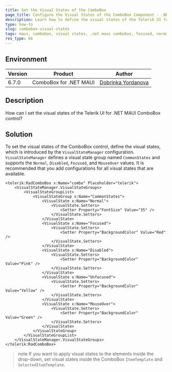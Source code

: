 ```yaml
---
title: Set the Visual States of the ComboBox
page_title: Configure the Visual States of the ComboBox Component - .NET MAUI Knowledge Base
description: Learn how to define the visual states of the Telerik UI for .NET MAUI ComboBox control.
type: how-to
slug: combobox-visual-states
tags: maui, combobox, visual states, .net maui combobox, focused, normal, disabled, hover, mouse over
res_type: kb
---
```


## Environment

| Version | Product | Author | 
| --- | --- | ---- | 
| 6.7.0 | ComboBox for .NET MAUI | [Dobrinka Yordanova](https://www.telerik.com/blogs/author/dobrinka-yordanova)| 


## Description

How can I set the visual states of the Telerik UI for .NET MAUI ComboBox control?

## Solution

To set the visual states of the ComboBox control, define the visual states, which is introduced by the `VisualStateManager` configuration. `VisualStateManager` defines a visual state group named `CommonStates` and supports the `Normal`, `Disabled`, `Focused`, and `MouseOver` values. It is recommended that you add configurations for all visual states that are available.

```XAML
<telerik:RadComboBox x:Name="combo" Placeholder="telerik">
    <VisualStateManager.VisualStateGroups>
        <VisualStateGroupList>
            <VisualStateGroup x:Name="CommonStates">
                <VisualState x:Name="Normal">
                    <VisualState.Setters>
                        <Setter Property="FontSize" Value="35" />
                    </VisualState.Setters>
                </VisualState>
                <VisualState x:Name="Focused">
                    <VisualState.Setters>
                        <Setter Property="BackgroundColor" Value="Red" />
                    </VisualState.Setters>
                </VisualState>
                <VisualState x:Name="Disabled">
                    <VisualState.Setters>
                        <Setter Property="BackgroundColor" Value="Pink" />
                    </VisualState.Setters>
                </VisualState>
                <VisualState x:Name="Unfocused">
                    <VisualState.Setters>
                        <Setter Property="BackgroundColor"  Value="Yellow" />
                    </VisualState.Setters>
                </VisualState>
                <VisualState x:Name="MouseOver">
                    <VisualState.Setters>
                        <Setter Property="BackgroundColor"  Value="Green" />
                    </VisualState.Setters>
                </VisualState>
            </VisualStateGroup>
        </VisualStateGroupList>
    </VisualStateManager.VisualStateGroups>
</telerik:RadComboBox>
```

>note If you want to apply visual states to the elements inside the drop-down, set visual states inside the ComboBox `ItemTemplate` and `SelectedItemTemplate`.
